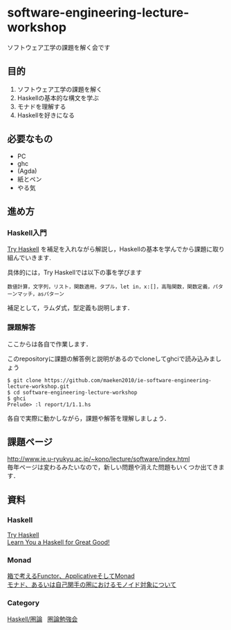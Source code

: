 # software-engineering-lecture-workshop
ソフトウェア工学の課題を解く会です

## 目的
1. ソフトウェア工学の課題を解く
2. Haskellの基本的な構文を学ぶ
3. モナドを理解する
4. Haskellを好きになる

## 必要なもの
+ PC
+ ghc
+ (Agda)
+ 紙とペン
+ やる気

## 進め方
### Haskell入門
[Try Haskell](https://www.tryhaskell.org/) を補足を入れながら解説し，Haskellの基本を学んでから課題に取り組んでいきます.

具体的には，Try Haskellでは以下の事を学びます  

``` 数値計算，文字列，リスト，関数適用，タプル，let in，x:[]，高階関数，関数定義，パターンマッチ，asパターン ```

補足として，ラムダ式，型定義も説明します．

### 課題解答
ここからは各自で作業します．  

このrepositoryに課題の解答例と説明があるのでcloneしてghciで読み込みましょう

```
$ git clone https://github.com/maeken2010/ie-software-engineering-lecture-workshop.git
$ cd software-engineering-lecture-workshop
$ ghci
Prelude> :l report/1/1.1.hs
```

各自で実際に動かしながら，課題や解答を理解しましょう．


## 課題ページ
http://www.ie.u-ryukyu.ac.jp/~kono/lecture/software/index.html  
毎年ページは変わるみたいなので，新しい問題や消えた問題もいくつか出てきます．

## 資料
### Haskell
[Try Haskell](https://www.tryhaskell.org/)  
[Learn You a Haskell for Great Good!](  http://learnyouahaskell.com/chapters)

### Monad
[箱で考えるFunctor、ApplicativeそしてMonad](http://qiita.com/suin/items/0255f0637921dcdfe83b)  
[モナド、あるいは自己関手の圏におけるモノイド対象について](http://south37.hatenablog.com/entry/2014/04/20/%E3%83%A2%E3%83%8A%E3%83%89%E3%80%81%E3%81%82%E3%82%8B%E3%81%84%E3%81%AF%E8%87%AA%E5%B7%B1%E9%96%A2%E6%89%8B%E3%81%AE%E5%9C%8F%E3%81%AB%E3%81%8A%E3%81%91%E3%82%8B%E3%83%A2%E3%83%8E%E3%82%A4%E3%83%89)

### Category
[Haskell/圏論](https://ja.wikibooks.org/wiki/Haskell/%E5%9C%8F%E8%AB%96)  
[圏論勉強会](http://nineties.github.io/category-seminar/)  
